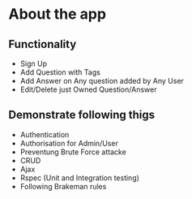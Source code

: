 About the app
================

## Functionality 
- Sign Up
- Add Question with Tags
- Add Answer on Any question added by Any User
- Edit/Delete just Owned Question/Answer


## Demonstrate following thigs
- Authentication
- Authorisation for Admin/User
- Preventung Brute Force attacke
- CRUD
- Ajax
- Rspec (Unit and Integration testing)
- Following Brakeman rules
